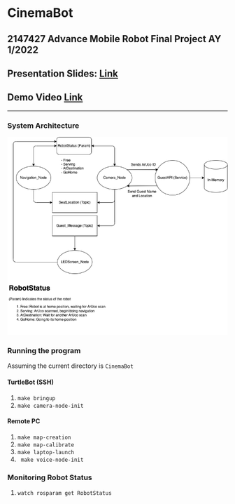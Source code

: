 # CinemaBot

## 2147427 Advance Mobile Robot Final Project AY 1/2022

## Presentation Slides: [Link](https://docs.google.com/presentation/d/1_6hb4vhQVmdCeA4Zis3Di1N_dzU6yxaV0KGBH-UKo1g/edit?usp=sharing)
## Demo Video [Link](https://youtu.be/Fj0dbVLBTDs)

---

### System Architecture

![System Architecture](./architecture/architecture.png)

### Running the program

Assuming the current directory is `CinemaBot`

#### TurtleBot (SSH)
1. ``make bringup``
2. ``make camera-node-init``


#### Remote PC

1.  ``make map-creation``
1.  ``make map-calibrate``
2.  ``make laptop-launch``
3.   `` make voice-node-init``

### Monitoring Robot Status

1. ``watch rosparam get RobotStatus``
